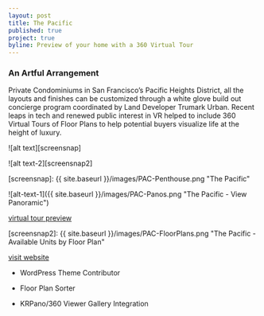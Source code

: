 ```yaml
---
layout: post
title: The Pacific
published: true
project: true
byline: Preview of your home with a 360 Virtual Tour
---
```


### An Artful Arrangement 

Private Condominiums in San Francisco’s Pacific Heights District, all the layouts and finishes can be customized through a white glove build out concierge program coordinated by Land Developer Trumark Urban. Recent leaps in tech and renewed public interest in VR helped to include 360 Virtual Tours of Floor Plans to help potential buyers visualize life at the height of luxury.

![alt text][screensnap]

![alt text-2][screensnap2]

[screensnap]: {{ site.baseurl }}/images/PAC-Penthouse.png "The Pacific"

![alt-text-1]({{ site.baseurl }}/images/PAC-Panos.png "The Pacific - View Panoramic")

<a href="http://thepacificheights.com/pac-panos/grand-penthouse.html" target="_blank">virtual tour preview</a>

[screensnap2]: {{ site.baseurl }}/images/PAC-FloorPlans.png "The Pacific - Available Units by Floor Plan"

<a href="http://thepacificheights.com/building/" target="_blank">visit website</a>


* WordPress Theme Contributor

* Floor Plan Sorter

* KRPano/360 Viewer Gallery Integration




